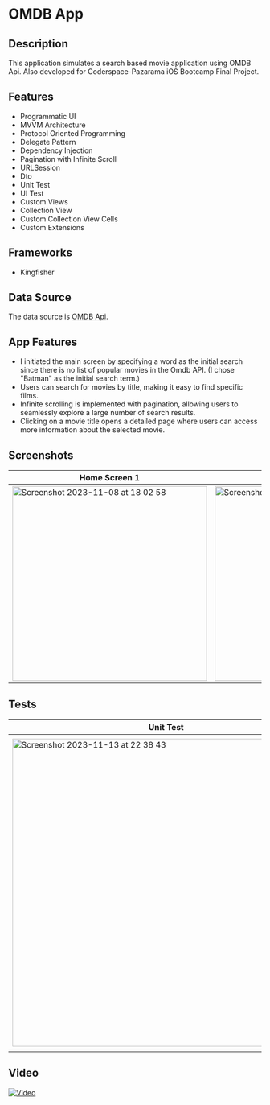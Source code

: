 # OMDB App

## Description

This application simulates a search based movie application using OMDB Api.
Also developed for Coderspace-Pazarama iOS Bootcamp Final Project.  

## Features

- Programmatic UI
- MVVM Architecture
- Protocol Oriented Programming
- Delegate Pattern
- Dependency Injection
- Pagination with Infinite Scroll
- URLSession
- Dto
- Unit Test
- UI Test
- Custom Views
- Collection View
- Custom Collection View Cells
- Custom Extensions

## Frameworks

- Kingfisher

## Data Source

The data source is [OMDB Api](https://www.omdbapi.com/). 

## App Features
- I initiated the main screen by specifying a word as the initial search since there is no list of popular movies in the Omdb API. (I chose "Batman" as the initial search term.)
- Users can search for movies by title, making it easy to find specific films.
- Infinite scrolling is implemented with pagination, allowing users to seamlessly explore a large number of search results.
- Clicking on a movie title opens a detailed page where users can access more information about the selected movie.


## Screenshots
| Home Screen 1| Home Screen 2| Home Screen 3| Home Screen 4| Home Screen 5| Detail Screen 1| Detail Screen 2|
|--|--|--|--|--|--|--|
|<img width="387" alt="Screenshot 2023-11-08 at 18 02 58" src="https://github.com/alicolak64/OmdbApp/assets/71923609/3c4ae2a2-3f6f-402d-9fef-d155be794de5"> |<img width="387" alt="Screenshot 2023-11-08 at 18 03 50" src="https://github.com/alicolak64/OmdbApp/assets/71923609/49b5351a-ebd0-416d-9004-1d7ac3c5c178">|<img width="387" alt="Screenshot 2023-11-08 at 18 04 44" src="https://github.com/alicolak64/OmdbApp/assets/71923609/d5abc802-34ed-47a0-8c2a-dd6cd0c46876">| <img width="387" alt="Screenshot 2023-11-08 at 18 04 05" src="https://github.com/alicolak64/OmdbApp/assets/71923609/739a7e8f-ec0c-4332-a80c-d4a33934bac1">|<img width="387" alt="Screenshot 2023-11-08 at 18 04 59" src="https://github.com/alicolak64/OmdbApp/assets/71923609/22067038-8212-47e5-a7f2-5e255efda627">|<img width="387" alt="Screenshot 2023-11-08 at 18 07 47" src="https://github.com/alicolak64/OmdbApp/assets/71923609/2ece64fc-c53b-4a3a-878b-b1d3068e4a64">|<img width="387" alt="Screenshot 2023-11-08 at 18 07 59" src="https://github.com/alicolak64/OmdbApp/assets/71923609/0b869ee6-5dca-41ca-bf3b-264eec1211be">

## Tests 

| Unit Test| UI Test Home| UI Test Detail| All Tests| 
|--|--|--|--|
|<img width="612" alt="Screenshot 2023-11-13 at 22 38 43" src="https://github.com/alicolak64/OmdbApp/assets/71923609/c4eaafd2-8b97-4ad4-94f5-4499b2e3186a">|<img width="589" alt="Screenshot 2023-11-13 at 22 46 44" src="https://github.com/alicolak64/OmdbApp/assets/71923609/aed1f7e8-4692-47c2-83fb-39b30263ff2e">|<img width="609" alt="Screenshot 2023-11-13 at 22 47 07" src="https://github.com/alicolak64/OmdbApp/assets/71923609/22a62e4b-e545-46e1-b73f-260930f7ddc0">|<img width="624" alt="Screenshot 2023-11-13 at 22 47 19" src="https://github.com/alicolak64/OmdbApp/assets/71923609/9429ef0f-89bc-4847-bee3-7bfbfb5b1dd4">





## Video

[![Video](https://img.youtube.com/vi/qB_-ap12hM8/maxresdefault.jpg)](https://www.youtube.com/watch?v=qB_-ap12hM8)

